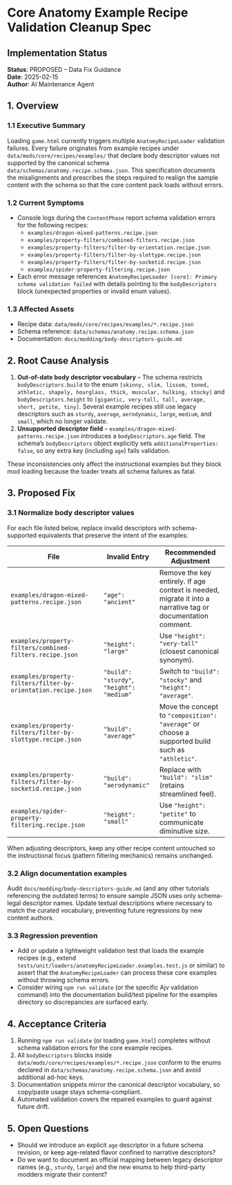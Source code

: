# Core Anatomy Example Recipe Validation Cleanup Spec

## Implementation Status

**Status**: PROPOSED – Data Fix Guidance  
**Date**: 2025-02-15  
**Author**: AI Maintenance Agent

## 1. Overview

### 1.1 Executive Summary

Loading `game.html` currently triggers multiple `AnatomyRecipeLoader` validation failures. Every failure originates from example recipes under `data/mods/core/recipes/examples/` that declare body descriptor values not supported by the canonical schema `data/schemas/anatomy.recipe.schema.json`. This specification documents the misalignments and prescribes the steps required to realign the sample content with the schema so that the core content pack loads without errors.

### 1.2 Current Symptoms

- Console logs during the `ContentPhase` report schema validation errors for the following recipes:
  - `examples/dragon-mixed-patterns.recipe.json`
  - `examples/property-filters/combined-filters.recipe.json`
  - `examples/property-filters/filter-by-orientation.recipe.json`
  - `examples/property-filters/filter-by-slottype.recipe.json`
  - `examples/property-filters/filter-by-socketid.recipe.json`
  - `examples/spider-property-filtering.recipe.json`
- Each error message references `AnatomyRecipeLoader [core]: Primary schema validation failed` with details pointing to the `bodyDescriptors` block (unexpected properties or invalid enum values).

### 1.3 Affected Assets

- Recipe data: `data/mods/core/recipes/examples/*.recipe.json`
- Schema reference: `data/schemas/anatomy.recipe.schema.json`
- Documentation: `docs/modding/body-descriptors-guide.md`

## 2. Root Cause Analysis

1. **Out-of-date body descriptor vocabulary** – The schema restricts `bodyDescriptors.build` to the enum `[skinny, slim, lissom, toned, athletic, shapely, hourglass, thick, muscular, hulking, stocky]` and `bodyDescriptors.height` to `[gigantic, very-tall, tall, average, short, petite, tiny]`. Several example recipes still use legacy descriptors such as `sturdy`, `average`, `aerodynamic`, `large`, `medium`, and `small`, which no longer validate.
2. **Unsupported descriptor field** – `examples/dragon-mixed-patterns.recipe.json` introduces a `bodyDescriptors.age` field. The schema’s `bodyDescriptors` object explicitly sets `additionalProperties: false`, so any extra key (including `age`) fails validation.

These inconsistencies only affect the instructional examples but they block mod loading because the loader treats all schema failures as fatal.

## 3. Proposed Fix

### 3.1 Normalize body descriptor values

For each file listed below, replace invalid descriptors with schema-supported equivalents that preserve the intent of the examples:

| File | Invalid Entry | Recommended Adjustment |
| --- | --- | --- |
| `examples/dragon-mixed-patterns.recipe.json` | `"age": "ancient"` | Remove the key entirely. If age context is needed, migrate it into a narrative tag or documentation comment. |
| `examples/property-filters/combined-filters.recipe.json` | `"height": "large"` | Use `"height": "very-tall"` (closest canonical synonym). |
| `examples/property-filters/filter-by-orientation.recipe.json` | `"build": "sturdy"`, `"height": "medium"` | Switch to `"build": "stocky"` and `"height": "average"`. |
| `examples/property-filters/filter-by-slottype.recipe.json` | `"build": "average"` | Move the concept to `"composition": "average"` or choose a supported build such as `"athletic"`. |
| `examples/property-filters/filter-by-socketid.recipe.json` | `"build": "aerodynamic"` | Replace with `"build": "slim"` (retains streamlined feel). |
| `examples/spider-property-filtering.recipe.json` | `"height": "small"` | Use `"height": "petite"` to communicate diminutive size. |

When adjusting descriptors, keep any other recipe content untouched so the instructional focus (pattern filtering mechanics) remains unchanged.

### 3.2 Align documentation examples

Audit `docs/modding/body-descriptors-guide.md` (and any other tutorials referencing the outdated terms) to ensure sample JSON uses only schema-legal descriptor names. Update textual descriptions where necessary to match the curated vocabulary, preventing future regressions by new content authors.

### 3.3 Regression prevention

- Add or update a lightweight validation test that loads the example recipes (e.g., extend `tests/unit/loaders/anatomyRecipeLoader.examples.test.js` or similar) to assert that the `AnatomyRecipeLoader` can process these core examples without throwing schema errors.
- Consider wiring `npm run validate` (or the specific Ajv validation command) into the documentation build/test pipeline for the examples directory so discrepancies are surfaced early.

## 4. Acceptance Criteria

1. Running `npm run validate` (or loading `game.html`) completes without schema validation errors for the core example recipes.
2. All `bodyDescriptors` blocks inside `data/mods/core/recipes/examples/*.recipe.json` conform to the enums declared in `data/schemas/anatomy.recipe.schema.json` and avoid additional ad-hoc keys.
3. Documentation snippets mirror the canonical descriptor vocabulary, so copy/paste usage stays schema-compliant.
4. Automated validation covers the repaired examples to guard against future drift.

## 5. Open Questions

- Should we introduce an explicit `age` descriptor in a future schema revision, or keep age-related flavor confined to narrative descriptors?
- Do we want to document an official mapping between legacy descriptor names (e.g., `sturdy`, `large`) and the new enums to help third-party modders migrate their content?

